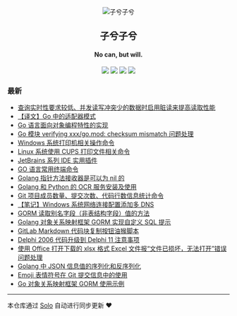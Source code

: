 <p align="center"><img alt="子兮子兮" src="https://zixizixi.cn/images/logo/logo@96.png"></p><h2 align="center">
子兮子兮
</h2>

<h4 align="center">No can, but will.</h4>
<p align="center"><a title="子兮子兮" target="_blank" href="https://github.com/iTanken/solo-blog"><img src="https://img.shields.io/github/last-commit/iTanken/solo-blog.svg?style=flat-square&color=FF9900"></a>
<a title="GitHub repo size in bytes" target="_blank" href="https://github.com/iTanken/solo-blog"><img src="https://img.shields.io/github/repo-size/iTanken/solo-blog.svg?style=flat-square"></a>
<a title="Solo Version" target="_blank" href="https://github.com/88250/solo/releases"><img src="https://img.shields.io/badge/solo-4.4.0-f1e05a.svg?style=flat-square&color=blueviolet"></a>
<a title="Hits" target="_blank" href="https://github.com/88250/hits"><img src="https://hits.b3log.org/iTanken/solo-blog.svg"></a></p>

### 最新

* [查询实时性要求较低、并发读写冲突少的数据时启用脏读来提高读取性能](https://zixizixi.cn/enable-dirty-reads-in-database-query-sql)
* [【译文】Go 中的适配器模式](https://zixizixi.cn/the-adapter-pattern-in-go)
* [Go 语言面向对象编程特性的实现](https://zixizixi.cn/golang-oop)
* [Go 模块 verifying xxx/go.mod: checksum mismatch 问题处理](https://zixizixi.cn/go-modules-verifying-checksum-mismatch)
* [Windows 系统打印机相关操作命令](https://zixizixi.cn/windows-printer-printui-wmic-powershell)
* [Linux 系统使用 CUPS 打印文件相关命令](https://zixizixi.cn/linux-unix-cups-printers-shell-command)
* [JetBrains 系列 IDE 实用插件](https://zixizixi.cn/jetbrains-ide-plugins)
* [GO 语言常用终端命令](https://zixizixi.cn/go-command)
* [Golang 指针方法接收器是可以为 nil 的](https://zixizixi.cn/golang-methods-on-pointers-receiver-can-be-nil)
* [Golang 和 Python 的 OCR 服务安装及使用](https://zixizixi.cn/golang-python-ocr)
* [Git 项目成员数量、提交次数、代码行数信息统计命令](https://zixizixi.cn/git-code-user-commit-line-count-stats)
* [【笔记】Windows 系统网络连接配置添加多 DNS](https://zixizixi.cn/windows-tcp-ip-multiple-dns)
* [GORM 读取别名字段（非表结构字段）值的方法](https://zixizixi.cn/golang-gorm-reads-value-of-the-alias-field)
* [Golang 对象关系映射框架 GORM 实现自定义 SQL 提示](https://zixizixi.cn/golang-gorm-custom-table-hints)
* [GitLab Markdown 代码块复制按钮油猴脚本](https://zixizixi.cn/gitlab-markdown-code-copy-tampermonkey)
* [Delphi 2006 代码升级到 Delphi 11 注意事项](https://zixizixi.cn/articles/2021/10/21/1634794226331.html)
* [使用 Office 打开下载的 xlsx 格式 Excel 文件报“文件已损坏，无法打开”错误问题处理](https://zixizixi.cn/windows-office-open-download-xlsx-excel-error-file-corrupted)
* [Golang 中 JSON 信息值的序列化和反序列化](https://zixizixi.cn/golang-json-serializable)
* [Emoji 表情符号在 Git 提交信息中的使用](https://zixizixi.cn/git-commit-emoji)
* [Go 对象关系映射框架 GORM 使用示例](https://zixizixi.cn/go-gorm-crud-example)



---

本仓库通过 [Solo](https://github.com/88250/solo) 自动进行同步更新 ❤️ 